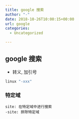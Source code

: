 ```yaml
---
title: google 搜索
author: "-"
date: 2018-10-26T10:00:15+00:00
url: google
categories:
  - Uncategorized

---
```

## google 搜索
  * 转义, 加引号

```bash
linux "-xxx"
```

### 特定域
```
site: 在特定域中进行搜索
-site: 排除特定域
```
